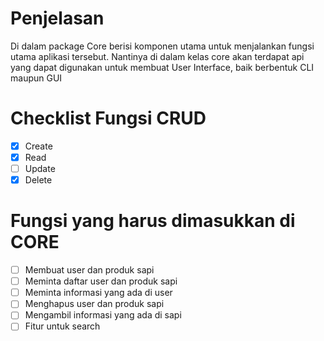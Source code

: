 # Penjelasan

Di dalam package Core berisi komponen 
utama untuk menjalankan fungsi utama aplikasi tersebut.
Nantinya di dalam kelas core akan terdapat api yang dapat
digunakan untuk membuat User Interface, baik berbentuk
CLI maupun GUI

# Checklist Fungsi CRUD
- [x] Create
- [x] Read
- [ ] Update
- [x] Delete

# Fungsi yang harus dimasukkan di CORE
- [ ] Membuat user dan produk sapi
- [ ] Meminta daftar user dan produk sapi
- [ ] Meminta informasi yang ada di user
- [ ] Menghapus user dan produk sapi
- [ ] Mengambil informasi yang ada di sapi
- [ ] Fitur untuk search